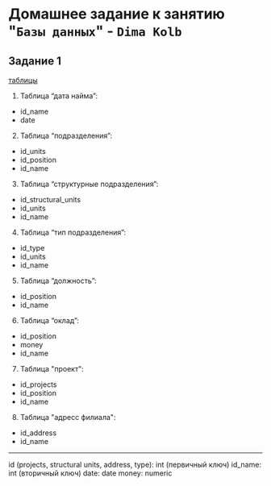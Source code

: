 # Домашнее задание к занятию "`Базы данных`" - `Dima Kolb`

## Задание 1

[таблицы](png/2.png)

1. Таблица “дата найма”:
* id_name
* date

2. Таблица “подразделения”:
* id_units
* id_position
* id_name

3. Таблица “структурные подразделения”:
* id_structural_units
* id_units
* id_name

4. Таблица “тип подразделения”:
* id_type
* id_units
* id_name

5. Таблица “должность”:
* id_position
* id_name

6. Таблица “оклад”:
* id_position
* money
* id_name

7. Таблица "проект":
* id_projects
* id_position
* id_name

8. Таблица "адресс филиала":
* id_address
* id_name

----

id (projects, structural units, address, type): int (первичный ключ)
id_name: int (вторичный ключ)
date: date
money: numeric

